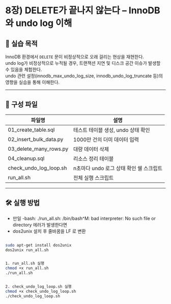 # 8장) DELETE가 끝나지 않는다 – InnoDB와 undo log 이해


## 📌 실습 목적

InnoDB 환경에서 `DELETE` 문이 비정상적으로 오래 걸리는 현상을 재현한다.  
undo log가 비정상적으로 누적될 경우, 트랜잭션 지연 및 디스크 공간 이슈가 발생할 수 있음을 체험한다.  
undo 관련 설정(innodb_max_undo_log_size, innodb_undo_log_truncate 등)의 영향을 실습을 통해 이해한다.


---


## 📁 구성 파일

| 파일명 | 설명 |
|--------|------|
| 01_create_table.sql | 테스트 테이블 생성, undo 상태 확인 |
| 02_insert_bulk_data.py | 1000만 건의 더미 데이터 입력 |
| 03_delete_many_rows.py | 대량 데이터 삭제 |
| 04_cleanup.sql | 리소스 정리 테이블 |
| check_undo_log_loop.sh | n초마다 undo 로그 상태 확인 쉘 스크립트 |
| run_all.sh | 전체 실행 스크립트 |


---


## 🛠️ 실행 방법

- 만일 -bash: ./run_all.sh: /bin/bash^M: bad interpreter: No such file or directory 에러가 발생한다면
- dos2unix 설치 후 줄바꿈을 LF 로 변환
  
```bash

sudo apt-get install dos2unix
dos2unix run_all.sh


1. run_all.sh 실행
chmod +x run_all.sh
./run_all.sh


2. check_undo_log_loop.sh 실행
chmod +x check_undo_log_loop.sh
./check_undo_log_loop.sh





